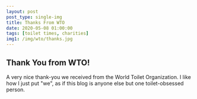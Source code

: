 ```yaml
---
layout: post
post_type: single-img
title: Thanks From WTO
date: 2020-05-08 01:00:00
tags: [toilet times, charities]
img1: /img/wto/thanks.jpg
---
```

## Thank You from WTO!

A very nice thank-you we received from the World Toilet Organization. I like how I just put "we", as if this blog is anyone else but one toilet-obsessed person. 
